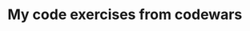 # My code exercises from codewars
<img alt="" src="https://img.shields.io/github/directory-file-count/OlexiyVasylenkoDev/Code_Exercises/4%20kyu?color=1f87e7&label=4%20kyu&style=flat-square" />           <img alt="" src="https://img.shields.io/github/directory-file-count/OlexiyVasylenkoDev/Code_Exercises/5%20kyu?color=ecb613&label=5%20kyu&style=flat-square" /> 
<img alt="" src="https://img.shields.io/github/directory-file-count/OlexiyVasylenkoDev/Code_Exercises/6%20kyu?color=ecb613&label=6%20kyu&style=flat-square" /> 
<img alt="" src="https://img.shields.io/github/directory-file-count/OlexiyVasylenkoDev/Code_Exercises/7%20kyu?color=e6e6e6&label=7%20kyu&style=flat-square" />
